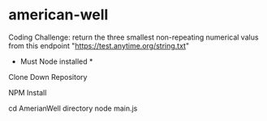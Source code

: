 # american-well
Coding Challenge: return the three smallest non-repeating numerical valus from this endpoint "https://test.anytime.org/string.txt"


* Must Node installed *

Clone Down Repository

NPM Install

cd AmerianWell directory
node main.js
